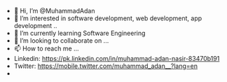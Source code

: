 - 👋 Hi, I’m @MuhammadAdan
- 👀 I’m interested in software development, web development, app development ..
- 🌱 I’m currently learning Software Engineering
- 💞️ I’m looking to collaborate on ...
- 📫 How to reach me ...
-  Linkedin: https://pk.linkedin.com/in/muhammad-adan-nasir-83470b191
-  Twitter: https://mobile.twitter.com/muhammad_adan__?lang=en
-  

<!---
MuhammadAdan/MuhammadAdan is a ✨ special ✨ repository because its `README.md` (this file) appears on your GitHub profile.
You can click the Preview link to take a look at your changes.
--->

